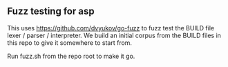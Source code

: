 Fuzz testing for asp
--------------------

This uses https://github.com/dvyukov/go-fuzz to fuzz test the
BUILD file lexer / parser / interpreter. We build an initial corpus
from the BUILD files in this repo to give it somewhere to start from.

Run fuzz.sh from the repo root to make it go.
